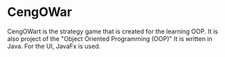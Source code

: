 # CengOWar
CengOWart is the  strategy game that is created for the learning OOP.
It is also project of the "Object Oriented Programming (OOP)"
It is written in Java.
For the UI, JavaFx is used.
